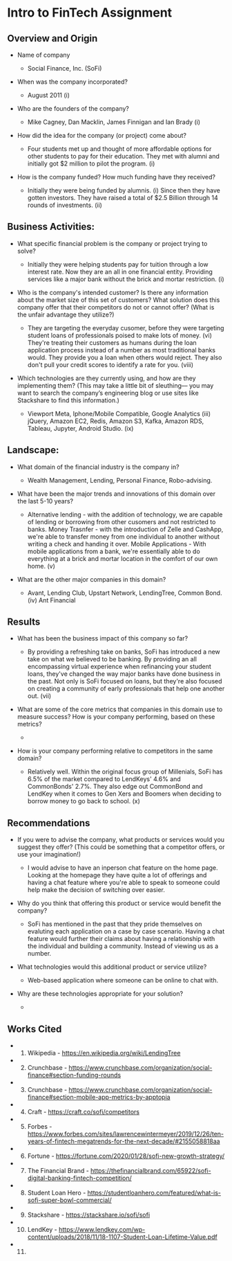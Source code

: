 # Intro to FinTech Assignment

## Overview and Origin

* Name of company

  * Social Finance, Inc. (SoFi)

* When was the company incorporated?

  * August 2011 (i)

* Who are the founders of the company?

  * Mike Cagney, Dan Macklin, James Finnigan and Ian Brady (i)

* How did the idea for the company (or project) come about? 

  * Four students met up and thought of more affordable options for other students to pay for their education. They met with alumni and initially got $2 million to pilot the program. (i)

* How is the company funded? How much funding have they received?

  * Initially they were being funded by alumnis. (i) Since then they have gotten investors. They have raised a total of $2.5 Billion through 14 rounds of investments. (ii)


## Business Activities:

* What specific financial problem is the company or project trying to solve?

  * Initially they were helping students pay for tuition through a low interest rate. Now they are an all in one financial entity. Providing services like a major bank without the brick and mortar restriction. (i)

* Who is the company's intended customer?  Is there any information about the market size of this set of customers?
What solution does this company offer that their competitors do not or cannot offer? (What is the unfair advantage they utilize?)

  * They are targeting the everyday cusomer, before they were targeting student loans of professionals poised to make lots of money. (vi) They're treating their customers as humans during the loan application process instead of a number as most traditional banks would. They provide you a loan when others would reject. They also don't pull your credit scores to identify a rate for you. (viii)

* Which technologies are they currently using, and how are they implementing them? (This may take a little bit of sleuthing–– you may want to search the company’s engineering blog or use sites like Stackshare to find this information.)

  * Viewport Meta, Iphone/Mobile Compatible, Google Analytics (iii) jQuery, Amazon EC2, Redis, Amazon S3, Kafka, Amazon RDS, Tableau, Jupyter, Android Studio. (ix)


## Landscape:

* What domain of the financial industry is the company in?
 
  * Wealth Management, Lending, Personal Finance, Robo-advising.

* What have been the major trends and innovations of this domain over the last 5-10 years?

  * Alternative lending - with the addition of technology, we are capable of lending or borrowing from other cusomers and not restricted to banks. Money Trasnfer - with the introduction of Zelle and CashApp, we're able to transfer money from one individual to another without writing a check and handing it over. Mobile Applications - With mobile applications from a bank, we're essentially able to do everything at a brick and mortar location in the comfort of our own home. (v)

* What are the other major companies in this domain?

  * Avant, Lending Club, Upstart Network, LendingTree, Common Bond.(iv) Ant Financial


## Results

* What has been the business impact of this company so far?

  * By providing a refreshing take on banks, SoFi has introduced a new take on what we believed to be banking. By providing an all encompassing virtual experience when refinancing your student loans, they've changed the way major banks have done business in the past. Not only is SoFi focused on loans, but they're also focused on creating a community of early professionals that help one another out. (vii)

* What are some of the core metrics that companies in this domain use to measure success? How is your company performing, based on these metrics?

  *
  
* How is your company performing relative to competitors in the same domain?

  * Relatively well. Within the original focus group of Millenials, SoFi has 6.5% of the market compared to LendKeys' 4.6% and CommonBonds' 2.7%. They also edge out CommonBond and LendKey when it comes to Gen Xers and Boomers when deciding to borrow money to go back to school. (x)


## Recommendations

* If you were to advise the company, what products or services would you suggest they offer? (This could be something that a competitor offers, or use your imagination!)

  * I would advise to have an inperson chat feature on the home page. Looking at the homepage they have quite a lot of offerings and having a chat feature where you're able to speak to someone could help make the decision of switching over easier. 

* Why do you think that offering this product or service would benefit the company?

  * SoFi has mentioned in the past that they pride themselves on evaluting each application on a case by case scenario. Having a chat feature would further their claims about having a relationship with the individual and building a community. Instead of viewing us as a number. 

* What technologies would this additional product or service utilize?

  * Web-based application where someone can be online to chat with. 

* Why are these technologies appropriate for your solution?

  * 


## Works Cited
* 1. Wikipedia - https://en.wikipedia.org/wiki/LendingTree
* 2. Crunchbase - https://www.crunchbase.com/organization/social-finance#section-funding-rounds
* 3. Crunchbase - https://www.crunchbase.com/organization/social-finance#section-mobile-app-metrics-by-apptopia
* 4. Craft - https://craft.co/sofi/competitors
* 5. Forbes - https://www.forbes.com/sites/lawrencewintermeyer/2019/12/26/ten-years-of-fintech-megatrends-for-the-next-decade/#2155058818aa
* 6. Fortune - https://fortune.com/2020/01/28/sofi-new-growth-strategy/
* 7. The Financial Brand - https://thefinancialbrand.com/65922/sofi-digital-banking-fintech-competition/
* 8. Student Loan Hero - https://studentloanhero.com/featured/what-is-sofi-super-bowl-commercial/
* 9. Stackshare - https://stackshare.io/sofi/sofi
* 10. LendKey - https://www.lendkey.com/wp-content/uploads/2018/11/18-1107-Student-Loan-Lifetime-Value.pdf
* 11. 
